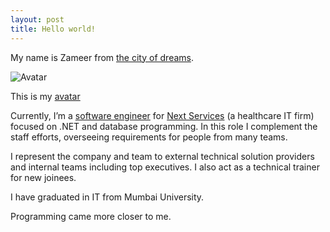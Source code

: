 ```yaml
---
layout: post
title: Hello world!
---
```


My name is Zameer from [the city of dreams](http://www.incredibleindia.org/travel/destination/mumbai/mumbai-introduction).

![Avatar](https://avatars3.githubusercontent.com/u/11885888?v=3&s=80)

This is my [avatar](https://gravatar.com)

Currently, I’m a [software engineer](https://www.linkedin.com/in/xameeramir) for [Next Services](http://www.nextservices.com/) (a healthcare IT firm) focused on .NET and database programming. In this role I complement the staff efforts, overseeing requirements for people
from many teams.

I represent the company and team to external technical solution providers and internal teams including
top executives. I also act as a technical trainer for new joinees.

I have graduated in IT from Mumbai University.

Programming came more closer to me.
